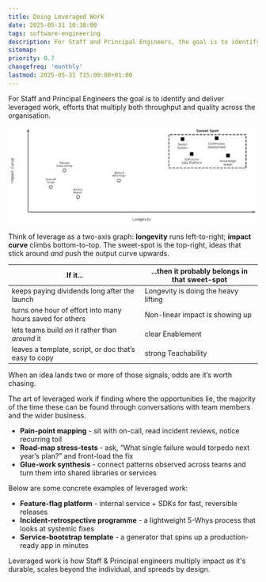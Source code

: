 ```yaml
---
title: Doing Leveraged Work
date: 2025-05-31 10:30:00
tags: software-engineering
description: For Staff and Principal Engineers, the goal is to identify and deliver leveraged work, efforts that multiply both throughput and quality across the organisation.
sitemap:
priority: 0.7
changefreq: 'monthly'
lastmod: 2025-05-31 T15:00:00+01:00
---
```


For Staff and Principal Engineers the goal is to identify and deliver leveraged work, efforts that multiply both throughput and quality across the organisation.

![Two-axis graph plotting impact and longevity in relation to Leveraged work](/assets/images/leveraged-work-chart.png)

Think of leverage as a two-axis graph: **longevity** runs left-to-right; **impact curve** climbs bottom-to-top. The sweet-spot is the top-right, ideas that stick around *and* push the output curve upwards.

| If it...                                                  | ...then it probably belongs in that sweet-spot |
|-----------------------------------------------------------|------------------------------------------------|
| keeps paying dividends long after the launch              | Longevity is doing the heavy lifting           |
| turns one hour of effort into many hours saved for others | Non-linear impact is showing up                |
| lets teams build *on* it rather than *around* it          | clear Enablement                               |
| leaves a template, script, or doc that’s easy to copy     | strong Teachability                            |

When an idea lands two or more of those signals, odds are it’s worth chasing.

The art of leveraged work if finding where the opportunities lie, the majority of the time these can be found through conversations with team members and the wider business. 

- **Pain-point mapping** - sit with on-call, read incident reviews, notice recurring toil
- **Road-map stress-tests** - ask, “What single failure would torpedo next year’s plan?” and front-load the fix
- **Glue-work synthesis** - connect patterns observed across teams and turn them into shared libraries or services

Below are some concrete examples of leveraged work:

- **Feature-flag platform** - internal service + SDKs for fast, reversible releases
- **Incident-retrospective programme** - a lightweight 5-Whys process that looks at systemic fixes
- **Service-bootstrap template** - a generator that spins up a production-ready app in minutes

Leveraged work is how Staff & Principal engineers multiply impact as it's durable, scales beyond the individual, and spreads by design. 
